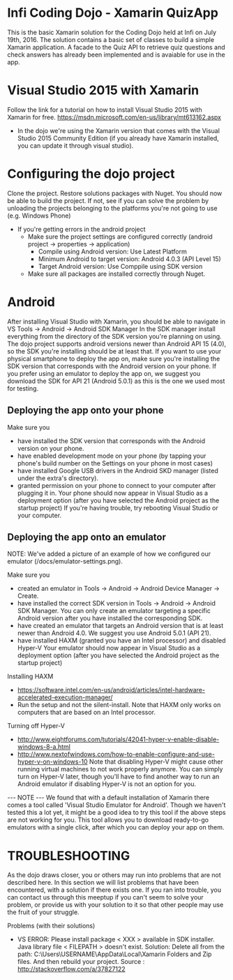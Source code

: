 Infi Coding Dojo - Xamarin QuizApp
==================================

This is the basic Xamarin solution for the Coding Dojo held at Infi on July 19th, 2016. The solution contains a basic set of classes to build a simple Xamarin application. A facade to the Quiz API to retrieve quiz questions and check answers has already been implemented and is avaiable for use in the app.


Visual Studio 2015 with Xamarin
=====================================
Follow the link for a tutorial on how to install Visual Studio 2015 with Xamarin for free.
https://msdn.microsoft.com/en-us/library/mt613162.aspx
 - In the dojo we're using the Xamarin version that comes with the Visual Studio 2015 Community Edition (if you already have Xamarin installed, you can update it through visual studio).

Configuring the dojo project
============================
Clone the project.
Restore solutions packages with Nuget.
You should now be able to build the project. If not, see if you can solve the problem by unloading the projects belonging to the platforms you're not going  to use (e.g. Windows Phone)

 - If  you're getting errors in the android project
    - Make sure the project settings are configured correctly (android project -> properties -> application)
        - Compile using Android version: Use Latest Platform
        - Minimum Android to target version: Android 4.0.3 (API Level 15)
        - Target Android version: Use Comppile using SDK version
    - Make sure all packages are installed correctly through Nuget.

Android
=======
After installing Visual Studio with Xamarin, you should be able to navigate in VS
    Tools -> Android -> Android SDK Manager
In the SDK manager install everything from the directory of the SDK version you're planning on using.
The dojo project supports android versions newer than Android API 15 (4.0), so the SDK you're installing should be at least that.
If you want to use your physical smartphone to deploy the app on, make sure you're installing the SDK version that corresponds with the Android version on  your phone.
If you prefer using an emulator to deploy the app on, we suggest you download the SDK for API 21 (Android 5.0.1) as  this is the one we used most for testing.

Deploying the app onto your phone
---------------------------------
Make sure you
   - have installed the SDK version that corresponds with the Android version on your phone.
   - have enabled development mode on your phone (by tapping your phone's build number on the Settings on your phone in most cases)
   - have installed Google USB drivers in the Android SKD manager (listed under the extra's directory).
   - granted permission on your phone to connect to your computer after plugging it in.
Your phone should now appear in Visual Studio as a deployment option (after you have selected the Android project as the startup project)
If you're having trouble, try rebooting Visual Studio or your computer.

Deploying the app onto an emulator
----------------------------------

NOTE: We've added a picture of an example of how we configured our emulator (/docs/emulator-settings.png).

Make sure you
   - created an emulator in Tools -> Android -> Android Device Manager -> Create.
   - have installed the correct SDK version in Tools -> Android -> Android SDK Manager. You can only create an emulator targeting a specific Android version after you have installed the corresponding SDK.
   - have created an emulator that targets an Android version that is at least newer than Android 4.0. We suggest you use Android 5.0.1 (API 21).
   - have installed HAXM (granted you have an Intel processor) and disabled Hyper-V
Your emulator should now appear in Visual Studio as a deployment option (after you have selected the Android project as the startup project)

Installing HAXM
 - https://software.intel.com/en-us/android/articles/intel-hardware-accelerated-execution-manager/
 - Run the setup and not the silent-install.
 Note that HAXM only works on computers that are based on an Intel processor.

Turning off Hyper-V
 - http://www.eightforums.com/tutorials/42041-hyper-v-enable-disable-windows-8-a.html
 - http://www.nextofwindows.com/how-to-enable-configure-and-use-hyper-v-on-windows-10
 Note that disabling Hyper-V might cause other running virtual machines to not work properly anymore.
 You can simply turn on Hyper-V later, though you'll have to find another way to run an Android emulator if disabling Hyper-V is not an option for you.

 --- NOTE ---
 We found that with a default installation of Xamarin there comes a tool called 'Visual Studio Emulator for Android'.
 Though we haven't tested this a lot yet, it might be a good idea to try this tool if the above steps are not working for you.
 This tool allows you to download ready-to-go emulators with a single click, after which you can deploy your app on them.


TROUBLESHOOTING
===============
As the dojo draws closer, you or others may run into problems that are not described here.
In this section we will list problems that have been encountered, with a solution if there exists one.
If you ran into trouble, you can contact us through this meeptup if you can't seem to solve your problem, 
or provide us with your solution to it so that other people may use the fruit of your struggle.

Problems (with their solutions)
 - VS ERROR: Please install package < XXX > available in SDK installer. Java library file < FILEPATH > doesn't exist.
   Solution: Delete all from the path: C:\Users\USERNAME\AppData\Local\Xamarin Folders and Zip files. And then rebuild your project.
   Source  : http://stackoverflow.com/a/37827122
